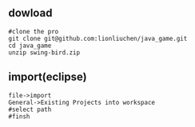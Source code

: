 ## dowload
    #clone the pro
    git clone git@github.com:lionliuchen/java_game.git
    cd java_game
    unzip swing-bird.zip
    
## import(eclipse)

    file->import
    General->Existing Projects into workspace
    #select path
    #finsh
